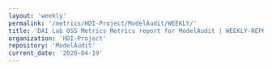 ```yaml
---
layout: 'weekly'
permalink: '/metrics/HDI-Project/ModelAudit/WEEKLY/'
title: 'DAI Lab OSS Metrics Metrics report for ModelAudit | WEEKLY-REPORT-2020-04-19'
organization: 'HDI-Project'
repository: 'ModelAudit'
current_date: '2020-04-19'
---
```


